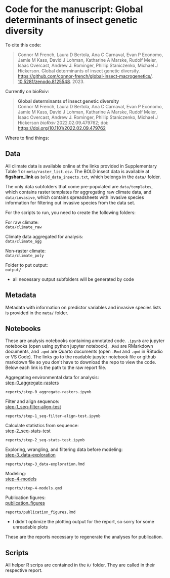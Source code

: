 # Code for the manuscript: **Global determinants of insect genetic diversity**

To cite this code:  
> Connor M French, Laura D Bertola, Ana C Carnaval, Evan P Economo, Jamie M Kass, David J Lohman, Katharine A Marske, Rudolf Meier, Isaac Overcast, Andrew J. Rominger, Phillip Staniczenko, Michael J Hickerson. Global determinants of insect genetic diversity. https://github.com/connor-french/global-insect-macrogenetics/. [10.5281/zenodo.8125548](https://doi.org/10.5281/zenodo.8125548). 2023.

Currently on bioRxiv:
> **Global determinants of insect genetic diversity**\
Connor M French, Laura D Bertola, Ana C Carnaval, Evan P Economo, Jamie M Kass, David J Lohman, Katharine A Marske, Rudolf Meier, Isaac Overcast, Andrew J. Rominger, Phillip Staniczenko, Michael J Hickerson *bioRxiv* 2022.02.09.479762; doi: <https://doi.org/10.1101/2022.02.09.479762>

Where to find things:

## Data

All climate data is available online at the links provided in Supplementary Table 1 or `meta/raster_list.csv`. The BOLD insect data is available at **figshare_link** as `bold_data_insects.txt`, which belongs in the `data/` folder.

The only data subfolders that come pre-populated are `data/templates`, which contains raster templates for aggregating raw climate data, and `data/invasive`, which contains spreadsheets with invasive species information for filtering out invasive species from the data set.

For the scripts to run, you need to create the following folders:

For raw climate:  
`data/climate_raw`

Climate data aggregated for analysis:  
`data/climate_agg`

Non-raster climate:  
`data/climate_poly`

Folder to put output:  
`output/`

-   all necessary output subfolders will be generated by code

## Metadata

Metadata with information on predictor variables and invasive species lists is provided in the `meta/` folder.

## Notebooks

These are analysis notebooks containing annotated code. `.ipynb` are jupyter notebooks (open using python jupyter notebook), `.Rmd` are RMarkdown documents, and `.qmd` are Quarto documents (open `.Rmd` and `.qmd` in RStudio or VS Code). The links go to the readable jupyter notebook file or github markdown file so you don't have to download the repo to view the code. Below each link is the path to the raw report file.

Aggregating environmental data for analysis:  
[step-0_aggregate-rasters](reports/step-0_aggregate-rasters.ipynb)  

`reports/step-0_aggregate-rasters.ipynb`

Filter and align sequence:   
[step-1_seq-filter-align-test](reports/step-1_seq-filter-align-test.ipynb)  

`reports/step-1_seq-filter-align-test.ipynb`

Calculate statistics from sequence:  
[step-2_seq-stats-test](reports/step-2_seq-stats-test.ipynb)  

`reports/step-2_seq-stats-test.ipynb`

Exploring, wrangling, and filtering data before modeling:  
[step-3_data-exploration](reports/step-3_data-exploration.md)  

`reports/step-3_data-exploration.Rmd`

Modeling:  
[step-4-models](reports/step-4-models.md)  

`reports/step-4-models.qmd`

Publication figures:  
[publication_figures](reports/publication_figures.md)  

`reports/publication_figures.Rmd`

-   I didn't optimize the plotting output for the report, so sorry for some unreadable plots

These are the reports necessary to regenerate the analyses for publication.

## Scripts

All helper R scrips are contained in the `R/` folder. They are called in their respective report.
